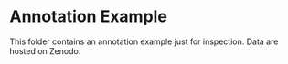 # Annotation Example

This folder contains an annotation example just for inspection. Data are hosted on Zenodo.
